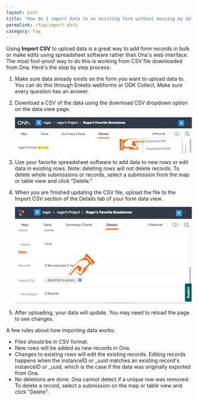 ```yaml
---
layout: post
title: "How do I import data to an existing form without messing my data up?"
permalink: /faq/import-data
category: faq
---
```


Using **Import CSV** to upload data is a great way to add form records in bulk or make edits using spreadsheet software rather than Ona's web interface. The most fool-proof way to do this is working from CSV file downloaded from Ona. Here's the step by step process:

1. Make sure data already exists on the form you want to upload data to. You can do this through Enketo webforms or ODK Collect. Make sure every question has an answer.

2. Download a CSV of the data using the download CSV dropdown option on the data view page.

    <img src="/content/screenshots/faq_upload_csv_01.png" width="568px">

3. Use your favorite spreadsheet software to add data to new rows or edit data in existing rows. Note: deleting rows will not delete records. To delete whole submissions or records, select a submission from the map or table view and click "Delete."

4. When you are finished updating the CSV file, upload the file to the Import CSV section of the Details tab of your form data view.

    <img src="/content/screenshots/faq_upload_csv_02.png" width="568px">

5. After uploading, your data will update. You may need to reload the page to see changes.

A few rules about how importing data works:

* Files should be in CSV format.
* New rows will be added as new records in Ona.
* Changes to existing rows will edit the existing records. Editing records happens when the instanceID or _uuid matches an existing record's instanceID or _uuid, which is the case if the data was originally exported from Ona.
* No deletions are done. Ona cannot detect if a unique row was removed. To delete a record, select a submission on the map or table view and click "Delete".



